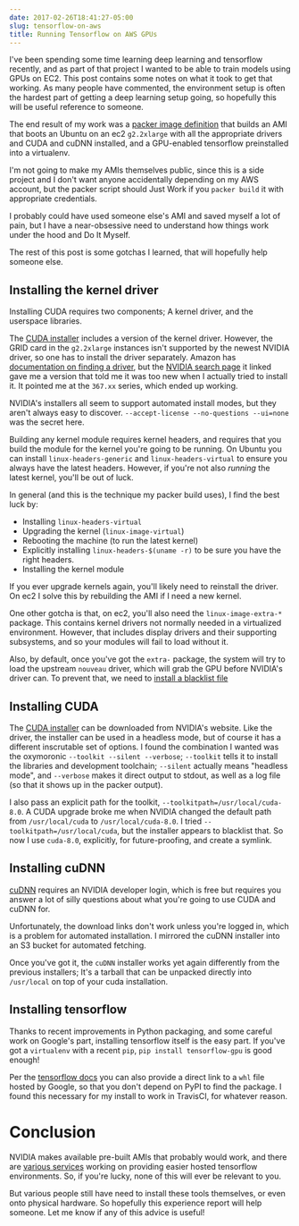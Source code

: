 ```yaml
---
date: 2017-02-26T18:41:27-05:00
slug: tensorflow-on-aws
title: Running Tensorflow on AWS GPUs
---
```



I've been spending some time learning deep learning and tensorflow
recently, and as part of that project I wanted to be able to train
models using GPUs on EC2. This post contains some notes on what it
took to get that working. As many people have commented, the
environment setup is often the hardest part of getting a deep learning
setup going, so hopefully this will be useful reference to someone.

The end result of my work was a [packer image definition][packer] that
builds an AMI that boots an Ubuntu on an ec2 `g2.2xlarge` with all the
appropriate drivers and CUDA and cuDNN installed, and a GPU-enabled
tensorflow preinstalled into a virtualenv.

I'm not going to make my AMIs themselves public, since this is a side
project and I don't want anyone accidentally depending on my AWS
account, but the packer script should Just Work if you `packer build`
it with appropriate credentials.

I probably could have used someone else's AMI and saved myself a lot
of pain, but I have a near-obsessive need to understand how things
work under the hood and Do It Myself.

The rest of this post is some gotchas I learned, that will hopefully
help someone else.

## Installing the kernel driver

Installing CUDA requires two components; A kernel driver, and the
userspace libraries.

The [CUDA installer][cuda] includes a version of the kernel
driver. However, the GRID card in the `g2.2xlarge` instances isn't
supported by the newest NVIDIA driver, so one has to install the
driver separately. Amazon has
[documentation on finding a driver][aws], but the
[NVIDIA search page][nvidia-search] it linked gave me a version that
told me it was too new when I actually tried to install it. It pointed
me at the `367.xx` series, which ended up working.

NVIDIA's installers all seem to support automated install modes, but
they aren't always easy to discover. `--accept-license --no-questions
--ui=none` was the secret here.

Building any kernel module requires kernel headers, and requires that
you build the module for the kernel you're going to be running. On
Ubuntu you can install `linux-headers-generic` and
`linux-headers-virtual` to ensure you always have the latest
headers. However, if you're not also *running* the latest kernel,
you'll be out of luck.

In general (and this is the technique my packer build uses), I find
the best luck by:

- Installing `linux-headers-virtual`
- Upgrading the kernel (`linux-image-virtual`)
- Rebooting the machine (to run the latest kernel)
- Explicitly installing `linux-headers-$(uname -r)` to be sure you
  have the right headers.
- Installing the kernel module

If you ever upgrade kernels again, you'll likely need to reinstall the
driver. On ec2 I solve this by rebuilding the AMI if I need a new
kernel.

One other gotcha is that, on ec2, you'll also need the
`linux-image-extra-*` package. This contains kernel drivers not
normally needed in a virtualized environment. However, that includes
display drivers and their supporting subsystems, and so your modules
will fail to load without it.

Also, by default, once you've got the `extra-` package, the system
will try to load the upstream `nouveau` driver, which will grab the
GPU before NVIDIA's driver can. To prevent that, we need to
[install a blacklist file](https://github.com/nelhage/tf-experiments/blob/242785f760e6b6e1a9c61a628e41f6002d42631b/cloud/scripts/cuda.sh#L35-L42)

## Installing CUDA

The [CUDA installer][cuda] can be downloaded from NVIDIA's
website. Like the driver, the installer can be used in a headless
mode, but of course it has a different inscrutable set of options. I
found the combination I wanted was the oxymoronic `--toolkit --silent
--verbose`; `--toolkit` tells it to install the libraries and
development toolchain; `--silent` actually means "headless mode", and
`--verbose` makes it direct output to stdout, as well as a log file
(so that it shows up in the packer output).

I also pass an explicit path for the toolkit,
`--toolkitpath=/usr/local/cuda-8.0`. A CUDA upgrade broke me when
NVIDIA changed the default path from `/usr/local/cuda` to
`/usr/local/cuda-8.0`. I tried `--toolkitpath=/usr/local/cuda`, but
the installer appears to blacklist that. So now I use `cuda-8.0`,
explicitly, for future-proofing, and create a symlink.

## Installing cuDNN

[cuDNN][cudnn] requires an NVIDIA developer login, which is free but
requires you answer a lot of silly questions about what you're going
to use CUDA and cuDNN for.

Unfortunately, the download links don't work unless you're logged in,
which is a problem for automated installation. I mirrored the cuDNN
installer into an S3 bucket for automated fetching.

Once you've got it, the `cuDNN` installer works yet again differently
from the previous installers; It's a tarball that can be unpacked
directly into `/usr/local` on top of your cuda installation.

## Installing tensorflow

Thanks to recent improvements in Python packaging, and some careful
work on Google's part, installing tensorflow itself is the easy
part. If you've got a `virtualenv` with a recent `pip`, `pip install
tensorflow-gpu` is good enough!

Per the
[tensorflow docs](https://www.tensorflow.org/install/install_linux#the_url_of_the_tensorflow_python_package)
you can also provide a direct link to a `whl` file hosted by Google,
so that you don't depend on PyPI to find the package. I found this
necessary for my install to work in TravisCI, for whatever reason.

# Conclusion

NVIDIA makes available pre-built AMIs that probably would work, and
there are [various services](https://www.floydhub.com/) working on
providing easier hosted tensorflow environments. So, if you're lucky,
none of this will ever be relevant to you.

But various people still have need to install these tools themselves,
or even onto physical hardware. So hopefully this experience report
will help someone. Let me know if any of this advice is useful!

[packer]: https://github.com/nelhage/tf-experiments/blob/master/cloud/ec2-gpu.json
[cuda]: https://developer.nvidia.com/cuda-downloads
[cudnn]: https://developer.nvidia.com/rdp/cudnn-download
[aws]: http://docs.aws.amazon.com/AWSEC2/latest/UserGuide/accelerated-computing-instances.html#gpu-operating-systems
[nvidia-search]: http://www.nvidia.com/Download/Find.aspx
